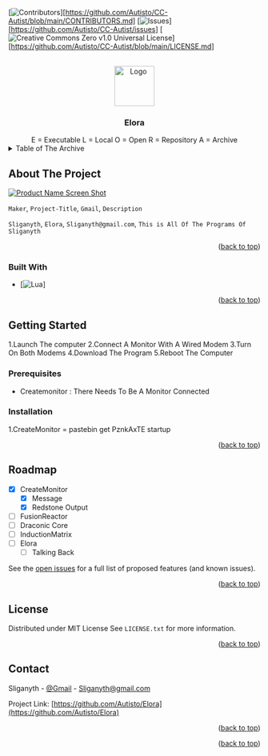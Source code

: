 [![Contributors][contributors-shield]][https://github.com/Autisto/CC-Autist/blob/main/CONTRIBUTORS.md]
[![Issues][issues-shield]][https://github.com/Autisto/CC-Autist/issues]
[![Creative Commons Zero v1.0 Universal License][license-shield]][https://github.com/Autisto/CC-Autist/blob/main/LICENSE.md]




<!-- PROJECT LOGO -->
<br />
<div align="center">
  <a href="https://github.com/Autisto/Elora">
    <img src="https://github.com/Autisto/Elora/blob/main/Images/logo.jpg" alt="Logo" width="80" height="80">
  </a>

<h3 align="center">Elora</h3>
E = Executable L = Local O = Open R = Repository A = Archive
</div>



<!-- TABLE OF CONTENTS -->
<details>
  <summary>Table of The Archive</summary>
  <ol>
    <li>
      <a href="#about-the-project">About The Project</a>
      <ul>
        <li><a href="#built-with">Built With</a></li>
      </ul>
    </li>
    <li>
      <a href="#getting-started">Getting Started</a>
      <ul>
        <li><a href="#prerequisites">Prerequisites</a></li>
        <li><a href="#installation">Installation</a></li>
      </ul>
    </li>
    <li><a href="#roadmap">Roadmap</a></li>
    <li><a href="#license">License</a></li>
    <li><a href="#contact">Contact</a></li>
  </ol>
</details>



<!-- ABOUT THE PROJECT -->
## About The Project

[![Product Name Screen Shot][product-screenshot]](https://github.com/Autisto/Elora)

`Maker`, `Project-Title`, `Gmail`, `Description`

`Sliganyth`, `Elora`, `Sliganyth@gmail.com`, `This is All Of The Programs Of Sliganyth`

<p align="right">(<a href="#readme-top">back to top</a>)</p>



### Built With

* [![Lua][Lua]]

<p align="right">(<a href="#readme-top">back to top</a>)</p>



<!-- GETTING STARTED -->
## Getting Started

1.Launch The computer
2.Connect A  Monitor With A Wired Modem
3.Turn On Both Modems
4.Download The Program 
5.Reboot The Computer
### Prerequisites

- Createmonitor : There Needs To Be A Monitor Connected

### Installation

1.CreateMonitor = pastebin get PznkAxTE startup

<p align="right">(<a href="#readme-top">back to top</a>)</p>


<!-- ROADMAP -->
## Roadmap

- [x] CreateMonitor
    - [x] Message
    - [x] Redstone Output
- [ ] FusionReactor
- [ ] Draconic Core
- [ ] InductionMatrix
- [ ] Elora
    - [ ] Talking Back

See the [open issues](https://github.com/Autisto/Elora/issues) for a full list of proposed features (and known issues).

<p align="right">(<a href="#readme-top">back to top</a>)</p>


<!-- LICENSE -->
## License

Distributed under MIT License See `LICENSE.txt` for more information.

<p align="right">(<a href="#readme-top">back to top</a>)</p>



<!-- CONTACT -->
## Contact

Sliganyth - [@Gmail](Sliganyth@gmail.com) - Sliganyth@gmail.com

Project Link: [https://github.com/Autisto/Elora](https://github.com/Autisto/Elora)

<p align="right">(<a href="#readme-top">back to top</a>)</p>

<p align="right">(<a href="#readme-top">back to top</a>)</p>



<!-- MARKDOWN LINKS & IMAGES -->
<!-- https://www.markdownguide.org/basic-syntax/#reference-style-links -->
[contributors-shield]: https://img.shields.io/github/contributors/Autisto/Elora.svg?style=for-the-badge
[contributors-url]: https://github.com/Autisto/Elora/blob/main/CONTRIBUTORS.txt
[issues-shield]: https://img.shields.io/github/issues/Autisto/Elora.svg?style=for-the-badge
[issues-url]: https://github.com/Autisto/Elora/issues
[license-shield]: https://img.shields.io/github/license/Autisto/Elora.svg?style=for-the-badge
[license-url]: https://github.com/Autisto/Elora/blob/main/LICENSE.txt
[product-screenshot]: https://raw.githubusercontent.com/Autisto/Elora/main/Images/screenshot.png
[Lua]: https://img.shields.io/badge/lua-000000?style=for-the-badge&logo=lua&logoColor=white
[Lua-url]: https://www.lua.org/
